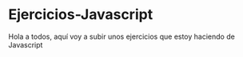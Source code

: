 # Ejercicios-Javascript

Hola a todos, aquí voy a subir unos ejercicios que estoy haciendo de Javascript
